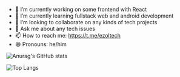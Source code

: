 

- 🔭 I’m currently working on some frontend with React
- 🌱 I’m currently learning fullstack web and android development
- 👯 I’m looking to collaborate on any kinds of tech projects
- 💬 Ask me about any tech issues
- 📫 How to reach me: https://t.me/ezoltech
- 😄 Pronouns: he/him

![Anurag's GitHub stats](https://github-readme-stats.vercel.app/api?username=ezoltech&theme=transparent&show_icons=true)



  
  
  
  
  ![Top Langs](https://github-readme-stats.vercel.app/api/top-langs/?username=ezoltech&theme=tokyonight)




